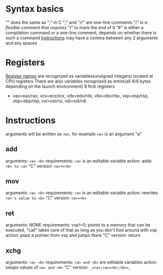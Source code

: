 # Syntax basics
"\" does the same as ";" in C
";" and "//" are one-line comments
"/*" is a flexible comment that requires "*/" to mark the end of it
"#" is either a compilation command or a one-line comment, depends on whether there is such a command
[Instructions](#instructions) may have a comma between any 2 arguments and any spaces
# Registers
[Register names](https://cs.brown.edu/courses/cs033/docs/guides/x64_cheatsheet.pdf) are recognized as variables(unsigned integers) located at CPU registers
There are also variables recognized as entire(all 4/8 bytes depending on the launch environment) 8 first registers
- vax=eax/rax, vcx=ecx/rcx, vdx=edx/rdx, vbx=ebx/rbx, vsp=esp/rsp, vbp=ebp/rbp, vsi=esi/rsi, vdi=edi/rdi

# Instructions
arguments will be written as `<w>`, for example `<a>` is an argument "a"
## add
arguments: `<a> <b>`
requirements: `<a>` is an editable variable
action: adds `<b> to <a>`
"C" version: `<a>+=<b>`
## mov
arguments: `<a> <b>`
requirements: `<a>` is an editable variable
action: rewrites `<a>'s value to <b>`
"C" version: `<a>=<b>`
## ret
arguments: NONE
requirements: vsp!=0; points to a memory that can be executed, "call" takes care of that as long as you don't fool around with vsp
action: pops a pointer from vsp and jumps there
"C" version: return
## xchg
arguments: `<a> <b>`
requirements: `<a> and <b>` are editable variables
action: swaps values of `<a> and <b>`
"C" version: `_=<a>;<a>=<b>;<b>=_`